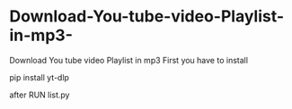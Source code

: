 # Download-You-tube-video-Playlist-in-mp3-
Download You tube video Playlist in mp3 
First you have to install

pip install yt-dlp

after RUN list.py
